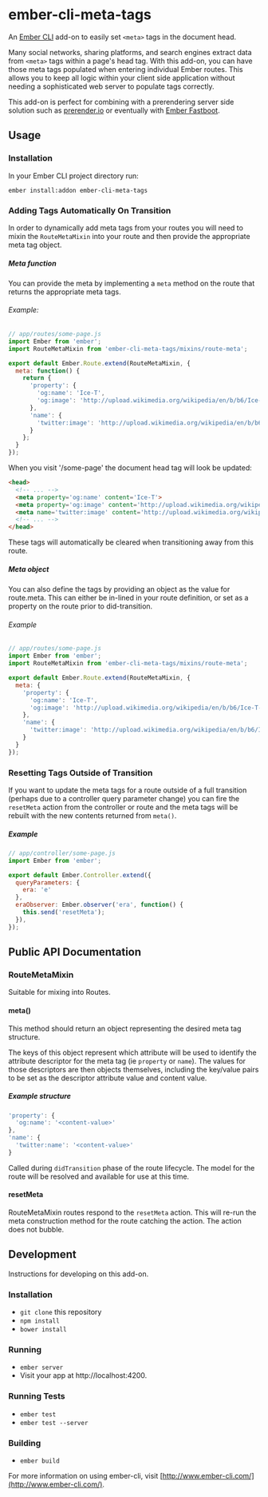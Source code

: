 # ember-cli-meta-tags

An [Ember CLI](http://www.ember-cli.com/) add-on to easily set `<meta>`
tags in the document head.

Many social networks, sharing platforms, and search engines extract
data from `<meta>` tags within a page's head tag.  With this add-on,
you can have those meta tags populated when entering individual Ember
routes.  This allows you to keep all logic within your client side
application without needing a sophisticated web server to populate tags
correctly.

This add-on is perfect for combining with a prerendering
server side solution such as [prerender.io](http://www.prerender.io)
or eventually with
[Ember Fastboot](https://github.com/tildeio/ember-cli-fastboot).

## Usage

### Installation

In your Ember CLI project directory run:
```
ember install:addon ember-cli-meta-tags
```

### Adding Tags Automatically On Transition

In order to dynamically add meta tags from your routes you will need
to mixin the `RouteMetaMixin` into your route and then provide the
appropriate meta tag object.

##### Meta function

You can provide the meta by implementing a `meta` method on the route
that returns the appropriate meta tags.

###### Example:

```javascript
// app/routes/some-page.js
import Ember from 'ember';
import RouteMetaMixin from 'ember-cli-meta-tags/mixins/route-meta';

export default Ember.Route.extend(RouteMetaMixin, {
  meta: function() {
    return {
      'property': {
        'og:name': 'Ice-T',
        'og:image': 'http://upload.wikimedia.org/wikipedia/en/b/b6/Ice-T-O.G._Original_Gangster_(album_cover_with_matt).jpg'
      },
      'name': {
        'twitter:image': 'http://upload.wikimedia.org/wikipedia/en/b/b6/Ice-T-O.G._Original_Gangster_(album_cover_with_matt).jpg'
      }
    };
  }
});
```

When you visit '/some-page' the document head tag will look be
updated:

```html
<head>
  <!-- ... -->
  <meta property='og:name' content='Ice-T'>
  <meta property='og:image' content='http://upload.wikimedia.org/wikipedia/en/b/b6/Ice-T-O.G._Original_Gangster_(album_cover_with_matt).jpg'>
  <meta name='twitter:image' content='http://upload.wikimedia.org/wikipedia/en/b/b6/Ice-T-O.G._Original_Gangster_(album_cover_with_matt).jpg'>
  <!-- ... -->
</head>
```

These tags will automatically be cleared when transitioning away from
this route.

##### Meta object

You can also define the tags by providing an object as the value for
route.meta.  This can either be in-lined in your route definition, or
set as a property on the route prior to did-transition.

###### Example
```javascript
// app/routes/some-page.js
import Ember from 'ember';
import RouteMetaMixin from 'ember-cli-meta-tags/mixins/route-meta';

export default Ember.Route.extend(RouteMetaMixin, {
  meta: {
    'property': {
      'og:name': 'Ice-T',
      'og:image': 'http://upload.wikimedia.org/wikipedia/en/b/b6/Ice-T-O.G._Original_Gangster_(album_cover_with_matt).jpg'
    },
    'name': {
      'twitter:image': 'http://upload.wikimedia.org/wikipedia/en/b/b6/Ice-T-O.G._Original_Gangster_(album_cover_with_matt).jpg'
    }
  }
});
```

### Resetting Tags Outside of Transition

If you want to update the meta tags for a route outside of a full
transition (perhaps due to a controller query parameter change)
you can fire the `resetMeta` action from the controller or route and
the meta tags will be rebuilt with the new contents returned from
`meta()`.

##### Example

```javascript
// app/controller/some-page.js
import Ember from 'ember';

export default Ember.Controller.extend({
  queryParameters: {
    era: 'e'
  },
  eraObserver: Ember.observer('era', function() {
    this.send('resetMeta');
  }),
});
```

## Public API Documentation

### RouteMetaMixin

Suitable for mixing into Routes.

#### meta()

This method should return an object representing the desired meta
tag structure.

The keys of this object represent which attribute will be used to
identify the attribute descriptor for the meta tag (ie `property` or
`name`).  The values for those descriptors are then objects
themselves, including the key/value pairs to be set as the descriptor
attribute value and content value.

##### Example structure
```javascript
'property': {
  'og:name': '<content-value>'
},
'name': {
  'twitter:name': '<content-value>'
}

```

Called during `didTransition` phase of the route lifecycle.  The model
for the route will be resolved and available for use at this time.

#### resetMeta

RouteMetaMixin routes respond to the `resetMeta` action.  This will
re-run the meta construction method for the route catching the
action.  The action does not bubble.


## Development

Instructions for developing on this add-on.

### Installation

* `git clone` this repository
* `npm install`
* `bower install`

### Running

* `ember server`
* Visit your app at http://localhost:4200.

### Running Tests

* `ember test`
* `ember test --server`

### Building

* `ember build`

For more information on using ember-cli, visit [http://www.ember-cli.com/](http://www.ember-cli.com/).

